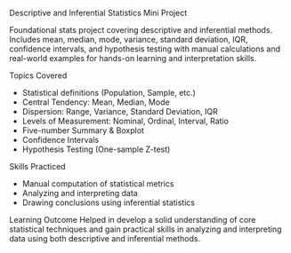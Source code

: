  Descriptive and Inferential Statistics Mini Project

Foundational stats project covering descriptive and inferential methods. Includes mean, median, mode, variance, standard deviation, IQR, confidence intervals, and hypothesis testing with manual calculations and real-world examples for hands-on learning and interpretation skills.

Topics Covered
- Statistical definitions (Population, Sample, etc.)
- Central Tendency: Mean, Median, Mode
- Dispersion: Range, Variance, Standard Deviation, IQR
- Levels of Measurement: Nominal, Ordinal, Interval, Ratio
- Five-number Summary & Boxplot
- Confidence Intervals
- Hypothesis Testing (One-sample Z-test)

 Skills Practiced
- Manual computation of statistical metrics
- Analyzing and interpreting data
- Drawing conclusions using inferential statistics



Learning Outcome
Helped in develop a solid understanding of core statistical techniques and gain practical skills in analyzing and interpreting data using both descriptive and inferential methods.

